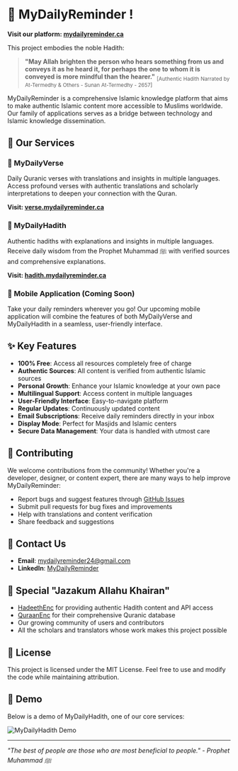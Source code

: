 # 🌟 MyDailyReminder !

**Visit our platform: [mydailyreminder.ca](https://mydailyreminder.ca)**

This project embodies the noble Hadith:

> **"May Allah brighten the person who hears something from us and conveys it as he heard it, for perhaps the one to whom it is conveyed is more mindful than the hearer."**
<sub>[Authentic Hadith Narrated by At-Termedhy & Others - Sunan At-Termedhy - 2657]</sub>

MyDailyReminder is a comprehensive Islamic knowledge platform that aims to make authentic Islamic content more accessible to Muslims worldwide. Our family of applications serves as a bridge between technology and Islamic knowledge dissemination.

## 🕌 Our Services

### 📖 MyDailyVerse
Daily Quranic verses with translations and insights in multiple languages. Access profound verses with authentic translations and scholarly interpretations to deepen your connection with the Quran.

**Visit: [verse.mydailyreminder.ca](https://verse.mydailyreminder.ca)**

### 🌟 MyDailyHadith
Authentic hadiths with explanations and insights in multiple languages. Receive daily wisdom from the Prophet Muhammad ﷺ with verified sources and comprehensive explanations.

**Visit: [hadith.mydailyreminder.ca](https://hadith.mydailyreminder.ca)**

### 📱 Mobile Application (Coming Soon)
Take your daily reminders wherever you go! Our upcoming mobile application will combine the features of both MyDailyVerse and MyDailyHadith in a seamless, user-friendly interface.

## ✨ Key Features

- **100% Free**: Access all resources completely free of charge
- **Authentic Sources**: All content is verified from authentic Islamic sources
- **Personal Growth**: Enhance your Islamic knowledge at your own pace
- **Multilingual Support**: Access content in multiple languages
- **User-Friendly Interface**: Easy-to-navigate platform
- **Regular Updates**: Continuously updated content
- **Email Subscriptions**: Receive daily reminders directly in your inbox
- **Display Mode**: Perfect for Masjids and Islamic centers
- **Secure Data Management**: Your data is handled with utmost care

## 🤝 Contributing

We welcome contributions from the community! Whether you're a developer, designer, or content expert, there are many ways to help improve MyDailyReminder:

- Report bugs and suggest features through [GitHub Issues](https://github.com/AhmedAlRawi0/MyDailyReminder/issues)
- Submit pull requests for bug fixes and improvements
- Help with translations and content verification
- Share feedback and suggestions

## 📧 Contact Us

- **Email**: [mydailyreminder24@gmail.com](mailto:mydailyreminder24@gmail.com)
- **LinkedIn**: [MyDailyReminder](https://www.linkedin.com/company/mydailyreminder)

## 🙏 Special "Jazakum Allahu Khairan"

- [HadeethEnc](https://hadeethenc.com) for providing authentic Hadith content and API access
- [QuraanEnc](https://quranenc.com) for their comprehensive Quranic database
- Our growing community of users and contributors
- All the scholars and translators whose work makes this project possible

## 📝 License

This project is licensed under the MIT License. Feel free to use and modify the code while maintaining attribution.

## 🎥 Demo

Below is a demo of MyDailyHadith, one of our core services:

![MyDailyHadith Demo](./mydailyhadith-frontend/public/MDHdemo.gif)

---

*"The best of people are those who are most beneficial to people." - Prophet Muhammad ﷺ*
